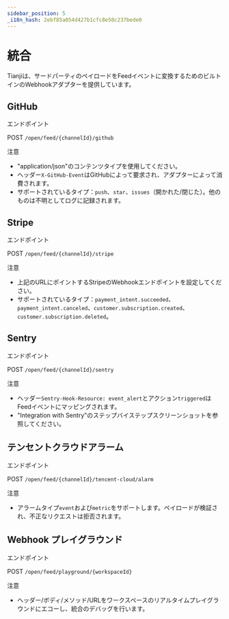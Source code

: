 ```yaml
---
sidebar_position: 5
_i18n_hash: 2ebf85a054d427b1cfc8e50c237bede0
---
```

# 統合

Tianjiは、サードパーティのペイロードをFeedイベントに変換するためのビルトインのWebhookアダプターを提供しています。

## GitHub

エンドポイント

POST `/open/feed/{channelId}/github`

注意

- "application/json"のコンテンツタイプを使用してください。
- ヘッダー`X-GitHub-Event`はGitHubによって要求され、アダプターによって消費されます。
- サポートされているタイプ：`push`、`star`、`issues`（開かれた/閉じた）。他のものは不明としてログに記録されます。

## Stripe

エンドポイント

POST `/open/feed/{channelId}/stripe`

注意

- 上記のURLにポイントするStripeのWebhookエンドポイントを設定してください。
- サポートされているタイプ：`payment_intent.succeeded`、`payment_intent.canceled`、`customer.subscription.created`、`customer.subscription.deleted`。

## Sentry

エンドポイント

POST `/open/feed/{channelId}/sentry`

注意

- ヘッダー`Sentry-Hook-Resource: event_alert`とアクション`triggered`はFeedイベントにマッピングされます。
- "Integration with Sentry"のステップバイステップスクリーンショットを参照してください。

## テンセントクラウドアラーム

エンドポイント

POST `/open/feed/{channelId}/tencent-cloud/alarm`

注意

- アラームタイプ`event`および`metric`をサポートします。ペイロードが検証され、不正なリクエストは拒否されます。

## Webhook プレイグラウンド

エンドポイント

POST `/open/feed/playground/{workspaceId}`

注意

- ヘッダー/ボディ/メソッド/URLをワークスペースのリアルタイムプレイグラウンドにエコーし、統合のデバッグを行います。
